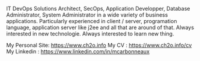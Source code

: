 IT DevOps Solutions Architect, SecOps, Application Developper, Database Administrator, System Administrator in a wide variety of business applications. Particularly experienced in client / server, programation language, application server like j2ee and all that are around of that. Always interested in new technologie. Always interested to learn new thing.

My Personal Site: https://www.ch2o.info
My CV : https://www.ch2o.info/cv
My Linkedin : https://www.linkedin.com/in/mcarbonneaux

<!--
**mcarbonneaux/mcarbonneaux** is a ✨ _special_ ✨ repository because its `README.md` (this file) appears on your GitHub profile.

Here are some ideas to get you started:

- 🔭 I’m currently working on ...
- 🌱 I’m currently learning ...
- 👯 I’m looking to collaborate on ...
- 🤔 I’m looking for help with ...
- 💬 Ask me about ...
- 📫 How to reach me: ...
- 😄 Pronouns: ...
- ⚡ Fun fact: ...
-->
